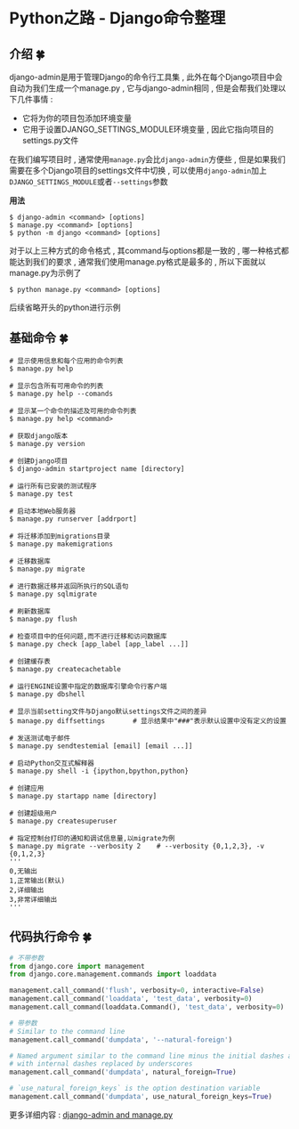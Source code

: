 # Python之路 - Django命令整理
## 介绍  🍀

django-admin是用于管理Django的命令行工具集 , 此外在每个Django项目中会自动为我们生成一个manage.py , 它与django-admin相同 , 但是会帮我们处理以下几件事情 : 

- 它将为你的项目包添加环境变量
- 它用于设置DJANGO_SETTINGS_MODULE环境变量 , 因此它指向项目的settings.py文件

在我们编写项目时 , 通常使用`manage.py`会比`django-admin`方便些 , 但是如果我们需要在多个Django项目的settings文件中切换 , 可以使用`django-admin`加上`DJANGO_SETTINGS_MODULE`或者`--settings`参数

**用法**

```shell
$ django-admin <command> [options]
$ manage.py <command> [options]
$ python -m django <command> [options]
```

对于以上三种方式的命令格式 , 其command与options都是一致的 , 哪一种格式都能达到我们的要求 , 通常我们使用manage.py格式是最多的 , 所以下面就以manage.py为示例了 

```shell
$ python manage.py <command> [options]
```

后续省略开头的python进行示例

## 基础命令  🍀

```shell
# 显示使用信息和每个应用的命令列表
$ manage.py help

# 显示包含所有可用命令的列表
$ manage.py help --comands

# 显示某一个命令的描述及可用的命令列表
$ manage.py help <command>

# 获取django版本
$ manage.py version

# 创建Django项目
$ django-admin startproject name [directory]

# 运行所有已安装的测试程序
$ manage.py test

# 启动本地Web服务器
$ manage.py runserver [addrport]

# 将迁移添加到migrations目录
$ manage.py makemigrations

# 迁移数据库
$ manage.py migrate

# 进行数据迁移并返回所执行的SQL语句
$ manage.py sqlmigrate 

# 刷新数据库
$ manage.py flush

# 检查项目中的任何问题,而不进行迁移和访问数据库
$ manage.py check [app_label [app_label ...]] 

# 创建缓存表
$ manage.py createcachetable

# 运行ENGINE设置中指定的数据库引擎命令行客户端
$ manage.py dbshell

# 显示当前setting文件与Django默认settings文件之间的差异
$ manage.py diffsettings       # 显示结果中"###"表示默认设置中没有定义的设置

# 发送测试电子邮件
$ manage.py sendtestemial [email] [email ...]]

# 启动Python交互式解释器
$ manage.py shell -i {ipython,bpython,python}

# 创建应用
$ manage.py startapp name [directory]

# 创建超级用户
$ manage.py createsuperuser

# 指定控制台打印的通知和调试信息量,以migrate为例
$ manage.py migrate --verbosity 2    # --verbosity {0,1,2,3}, -v {0,1,2,3}
'''
0,无输出
1,正常输出(默认)
2,详细输出
3,非常详细输出
'''
```

## 代码执行命令  🍀

```python
# 不带参数
from django.core import management
from django.core.management.commands import loaddata

management.call_command('flush', verbosity=0, interactive=False)
management.call_command('loaddata', 'test_data', verbosity=0)
management.call_command(loaddata.Command(), 'test_data', verbosity=0)

# 带参数
# Similar to the command line
management.call_command('dumpdata', '--natural-foreign')

# Named argument similar to the command line minus the initial dashes and
# with internal dashes replaced by underscores
management.call_command('dumpdata', natural_foreign=True)

# `use_natural_foreign_keys` is the option destination variable
management.call_command('dumpdata', use_natural_foreign_keys=True)
```

更多详细内容 : [django-admin and manage.py](https://docs.djangoproject.com/en/1.11/ref/django-admin/) 